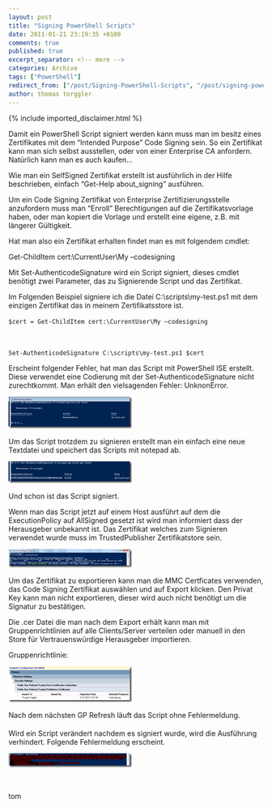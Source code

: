 ```yaml
---
layout: post
title: "Signing PowerShell Scripts"
date: 2011-01-21 23:19:35 +0100
comments: true
published: true
excerpt_separator: <!-- more -->
categories: Archive
tags: ["PowerShell"]
redirect_from: ["/post/Signing-PowerShell-Scripts", "/post/signing-powershell-scripts"]
author: thomas torggler
---
```

<!-- more -->
{% include imported_disclaimer.html %}
<p>Damit ein PowerShell Script signiert werden kann muss man im besitz eines Zertifikates mit dem “Intended Purpose” Code Signing sein. So ein Zertifikat kann man sich selbst ausstellen, oder von einer Enterprise CA anfordern. Natürlich kann man es auch kaufen…</p>  <p>Wie man ein SelfSigned Zertifikat erstellt ist ausführlich in der Hilfe beschrieben, einfach “Get-Help about_signing” ausführen.</p>  <p>Um ein Code Signing Zertifikat von Enterprise Zertifizierungsstelle anzufordern muss man “Enroll” Berechtigungen auf die Zertifikatsvorlage haben, oder man kopiert die Vorlage und erstellt eine eigene, z.B. mit längerer Gültigkeit.</p>  <p>Hat man also ein Zertifikat erhalten findet man es mit folgendem cmdlet:</p>  <p>Get-ChildItem cert:\CurrentUser\My –codesigning</p>  <p>Mit Set-AuthenticodeSignature wird ein Script signiert, dieses cmdlet benötigt zwei Parameter, das zu Signierende Script und das Zertifikat.</p>  <p>Im Folgenden Beispiel signiere ich die Datei C:\scripts\my-test.ps1 mit dem einzigen Zertifikat das in meinem Zertifikatsstore ist.</p>  <p><code>$cert = Get-ChildItem cert:\CurrentUser\My –codesigning</p>    <p>Set-AuthenticodeSignature C:\scripts\my-test.ps1 $cert</code></p>  <p>Erscheint folgender Fehler, hat man das Script mit PowerShell ISE erstellt. Diese verwendet eine Codierung mit der Set-AuthenticodeSignature nicht zurechtkommt. Man erhält den vielsagenden Fehler: UnknonError.</p>  <p><a href="/assets/image_292.png"><img style="background-image: none; border-bottom: 0px; border-left: 0px; margin: ; padding-left: 0px; padding-right: 0px; display: inline; border-top: 0px; border-right: 0px; padding-top: 0px" title="image" border="0" alt="image" src="/assets/image_thumb_290.png" width="244" height="63" /></a></p>  <p>Um das Script trotzdem zu signieren erstellt man ein einfach eine neue Textdatei und speichert das Scripts mit notepad ab.</p>  <p><a href="/assets/image_293.png"><img style="background-image: none; border-bottom: 0px; border-left: 0px; margin: ; padding-left: 0px; padding-right: 0px; display: inline; border-top: 0px; border-right: 0px; padding-top: 0px" title="image" border="0" alt="image" src="/assets/image_thumb_291.png" width="244" height="43" /></a></p>  <p>Und schon ist das Script signiert.</p>  <p>Wenn man das Script jetzt auf einem Host ausführt auf dem die ExecutionPolicy auf AllSigned gesetzt ist wird man informiert dass der Herausgeber unbekannt ist. Das Zertifikat welches zum Signieren verwendet wurde muss im TrustedPublisher Zertifikatstore sein.</p>  <p><a href="/assets/image_294.png"><img style="background-image: none; border-bottom: 0px; border-left: 0px; margin: ; padding-left: 0px; padding-right: 0px; display: inline; border-top: 0px; border-right: 0px; padding-top: 0px" title="image" border="0" alt="image" src="/assets/image_thumb_292.png" width="244" height="37" /></a></p>  <p>Um das Zertifikat zu exportieren kann man die MMC Certficates verwenden, das Code Signing Zertifikat auswählen und auf Export klicken. Den Privat Key kann man nicht exportieren, dieser wird auch nicht benötigt um die Signatur zu bestätigen.</p>  <p>Die .cer Datei die man nach dem Export erhält kann man mit Gruppenrichtlinien auf alle Clients/Server verteilen oder manuell in den Store für Vertrauenswürdige Herausgeber importieren.</p>  <p>Gruppenrichtlinie:</p>  <p><a href="/assets/image_295.png"><img style="background-image: none; border-bottom: 0px; border-left: 0px; margin: ; padding-left: 0px; padding-right: 0px; display: inline; border-top: 0px; border-right: 0px; padding-top: 0px" title="image" border="0" alt="image" src="/assets/image_thumb_293.png" width="244" height="71" /></a></p>  <p>Nach dem nächsten GP Refresh läuft das Script ohne Fehlermeldung.</p>  <h4></h4>  <h4></h4>  <p>Wird ein Script verändert nachdem es signiert wurde, wird die Ausführung verhindert. Folgende Fehlermeldung erscheint.</p>  <p><a href="/assets/image_296.png"><img style="background-image: none; border-bottom: 0px; border-left: 0px; margin: ; padding-left: 0px; padding-right: 0px; display: inline; border-top: 0px; border-right: 0px; padding-top: 0px" title="image" border="0" alt="image" src="/assets/image_thumb_294.png" width="244" height="28" /></a></p>  <p>&#160;</p>  <p>tom</p>
